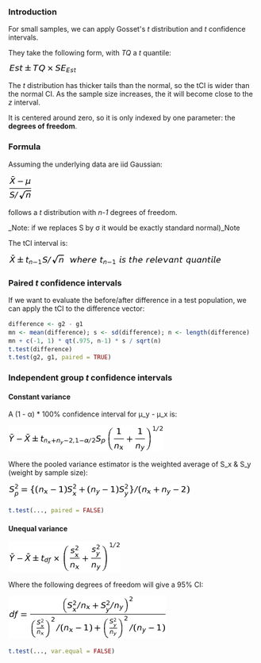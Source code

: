 
### Introduction

For small samples, we can apply Gosset's _t_ distribution and _t_ confidence intervals.

They take the following form, with _TQ_ a _t_ quantile:

![Est \pm TQ \times SE_{Est}](equations/tCI.png?raw=true)

The _t_ distribution has thicker tails than the normal, so the tCI is wider than
the normal CI. As the sample size increases, the it will become close to the _z_ interval.

It is centered around zero, so it is only indexed by one parameter: 
the **degrees of freedom**.


### Formula

Assuming the underlying data are iid Gaussian:

![\frac{\bar X - \mu}{S/\sqrt{n}}](equations/tDist.png?raw=true)

follows a _t_ distribution with _n-1_ degrees of freedom.

_Note: if we replaces S by &#963; it would be exactly standard normal)_Note

The tCI interval is:

![\bar X \pm t_{n-1} S/\sqrt{n}](equations/tCIdetail.png?raw=true)


### Paired _t_ confidence intervals

If we want to evaluate the before/after difference in a test population, we can apply the tCI 
to the difference vector:

```r
difference <- g2 - g1 
mn <- mean(difference); s <- sd(difference); n <- length(difference)
mn + c(-1, 1) * qt(.975, n-1) * s / sqrt(n) 
t.test(difference)
t.test(g2, g1, paired = TRUE)
```

### Independent group _t_ confidence intervals

#### Constant variance

A (1 - &#945;) * 100\% confidence interval for 	&#956;_y - 	&#956;_x is:

![\bar Y - \bar X \pm t_{n_x + n_y - 2, 1 - \alpha/2}S_p\left(\frac{1}{n_x} + \frac{1}{n_y}\right)^{1/2}](equations/tCIindep.png?raw=true)

Where the pooled variance estimator is the weighted average of S_x & S_y (weight by sample size):

![S_p^2 = \{(n_x - 1) S_x^2 + (n_y - 1) S_y^2\}/(n_x + n_y - 2)](equations/tCIindep2.png?raw=true)

```r
t.test(..., paired = FALSE)
```


#### Unequal variance

![\bar Y - \bar X \pm t_{df} \times \left(\frac{s_x^2}{n_x} + \frac{s_y^2}{n_y}\right)^{1/2}](equations/tCIunequal.png?raw=true)

Where the following degrees of freedom will give a 95% CI:

![df=\frac{\left(S_x^2 / n_x + S_y^2/n_y\right)^2}{\left(\frac{S_x^2}{n_x}\right)^2 / (n_x - 1) +\left(\frac{S_y^2}{n_y}\right)^2 / (n_y - 1)}](equations/tCIunequal2.png?raw=true)

```r
t.test(..., var.equal = FALSE)
```
